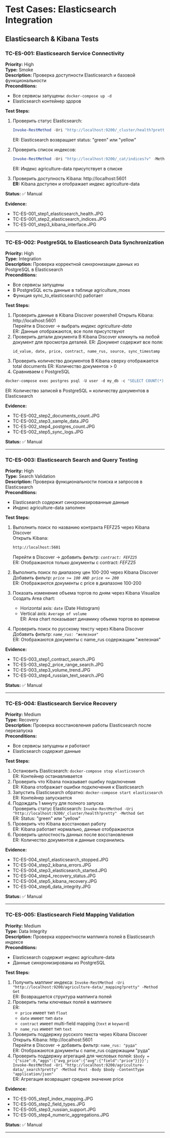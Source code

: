 # Test Cases: Elasticsearch Integration

## Elasticsearch & Kibana Tests

### TC-ES-001: Elasticsearch Service Connectivity
**Priority:** High  
**Type:** Smoke  
**Description:** Проверка доступности Elasticsearch и базовой функциональности  
**Preconditions:**
- Все сервисы запущены: `docker-compose up -d`
- Elasticsearch контейнер здоров

**Test Steps:**
1. Проверить статус Elasticsearch: 
   ```powershell
   Invoke-RestMethod -Uri "http://localhost:9200/_cluster/health?pretty" -Method Get
   ```
   ER: Elasticsearch возвращает status: "green" или "yellow"
   
2. Проверить список индексов: 
   ```powershell
   Invoke-RestMethod -Uri "http://localhost:9200/_cat/indices?v" -Method Get
   ```
   ER: Индекс agriculture-data присутствует в списке
   
3. Проверить доступность Kibana: http://localhost:5601  
   **ER:** Kibana доступен и отображает индекс agriculture-data

**Status:** ✅ Manual

**Evidence:**
- TC-ES-001_step1_elasticsearch_health.JPG
- TC-ES-001_step2_elasticsearch_indices.JPG  
- TC-ES-001_step3_kibana_interface.JPG

---
### TC-ES-002: PostgreSQL to Elasticsearch Data Synchronization
**Priority:** High  
**Type:** Integration  
**Description:** Проверка корректной синхронизации данных из PostgreSQL в Elasticsearch  
**Preconditions:**
- Все сервисы запущены
- В PostgreSQL есть данные в таблице agriculture_moex
- Функция sync_to_elasticsearch() работает

**Test Steps:**
1. Проверить данные в Kibana Discover
powershell
   Открыть Kibana: http://localhost:5601    
   Перейти в Discover → выбрать индекс *agriculture-data*  
   ER: Данные отображаются, все поля присутствуют
2. Проверить детали документа
   В Kibana Discover кликнуть на любой документ для просмотра деталей.
   ER: Документ содержит все поля:
   ```
   id_value, date, price, contract, name_rus, source, sync_timestamp
   ```
4. Проверить количество документов
   В Kibana сверху отображается total documents
   ER: Количество документов > 0
5. Сравниваем с PostgreSQL 
```powershell
docker-compose exec postgres psql -U user -d my_db -c "SELECT COUNT(*) FROM agriculture_moex;"
```
   ER: Количество записей в PostgreSQL ≈ количеству документов в Elasticsearch

**Evidence:**

- TC-ES-002_step2_documents_count.JPG
- TC-ES-002_step3_sample_data.JPG
- TC-ES-002_step4_postgres_count.JPG
- TC-ES-002_step5_sync_logs.JPG

**Status:** ✅ Manual

---

### TC-ES-003: Elasticsearch Search and Query Testing
**Priority:** High  
**Type:** Search Validation  
**Description:** Проверка функциональности поиска и запросов в Elasticsearch  
**Preconditions:**
- Elasticsearch содержит синхронизированные данные
- Индекс agriculture-data заполнен

**Test Steps:**
1. Выполнить поиск по названию контракта FEFZ25 через Kibana Discover  
   Открыть Kibana:
   ```bash
   http://localhost:5601
   ``` 
   Перейти в Discover → добавить фильтр: *`contract: FEFZ25`*  
   ER: Отображаются только документы с contract: *FEFZ25*

2. Выполнить поиск по диапазону цен 100-200 через Kibana Discover  
   Добавить фильтр: *`price >= 100 AND price <= 200`*  
   ER: Отображаются документы с price в диапазоне 100-200

3. Показать изменение объема торгов по дням через Kibana Visualize  
   Создать Area chart:  
   - Horizontal axis: `date` (Date Histogram)  
   - Vertical axis: `Average of volume`  
   ER: Area chart показывает динамику объема торгов во времени

4. Проверить поиск по русскому тексту через Kibana Discover  
   Добавить фильтр: *`name_rus: "железная"`*  
   ER: Отображаются документы с name_rus содержащим "железная"

**Evidence:**
- TC-ES-003_step1_contract_search.JPG
- TC-ES-003_step2_price_range_search.JPG 
- TC-ES-003_step3_volume_trend.JPG
- TC-ES-003_step4_russian_text_search.JPG

**Status:** ✅ Manual

---
### TC-ES-004: Elasticsearch Service Recovery
**Priority:** Medium  
**Type:** Recovery  
**Description:** Проверка восстановления работы Elasticsearch после перезапуска  
**Preconditions:**
- Все сервисы запущены и работают
- Elasticsearch содержит данные

**Test Steps:**
1. Остановить Elasticsearch: `docker-compose stop elasticsearch`  
   ER: Контейнер останавливается
2. Проверить что Kibana показывает ошибку подключения  
   ER: Kibana отображает ошибки подключения к Elasticsearch
3. Запустить Elasticsearch обратно: `docker-compose start elasticsearch`  
   ER: Контейнер запускается
4. Подождать 1 минуту для полного запуска  
   Проверить статус Elasticsearch: `Invoke-RestMethod -Uri "http://localhost:9200/_cluster/health?pretty" -Method Get`  
   ER: Status: "green" или "yellow"
5. Проверить что Kibana восстановил работу   
   ER: Kibana работает нормально, данные отображаются  
6. Проверить целостность данных после восстановления  
   ER: Количество документов и данные сохранились

**Evidence:**
- TC-ES-004_step1_elasticsearch_stopped.JPG
- TC-ES-004_step2_kibana_errors.JPG
- TC-ES-004_step3_elasticsearch_started.JPG
- TC-ES-004_step4_recovery_status.JPG
- TC-ES-004_step5_kibana_recovery.JPG
- TC-ES-004_step6_data_integrity.JPG



**Status:** ✅ Manual

---
### TC-ES-005: Elasticsearch Field Mapping Validation
**Priority:** Medium  
**Type:** Data Integrity  
**Description:** Проверка корректности маппинга полей в Elasticsearch индексе  
**Preconditions:**
- Elasticsearch содержит индекс agriculture-data
- Данные синхронизированы из PostgreSQL

**Test Steps:**
1. Получить маппинг индекса: `Invoke-RestMethod -Uri "http://localhost:9200/agriculture-data/_mapping?pretty" -Method Get`  
   ER: Возвращается структура маппинга полей
2. Проверить типы ключевых полей в маппинге  
   ER: 
   - `price` имеет тип `float`
   - `date` имеет тип `date` 
   - `contract` имеет multi-field mapping (`text` и `keyword`)
   - `name_rus` имеет тип `text`
3. Проверить поддержку русского текста через Kibana Discover  
   Открыть Kibana: http://localhost:5601    
   Перейти в Discover → добавить фильтр: `name_rus: "руда"`    
   ER: Отображаются документы с name_rus содержащим "руда"
4. Проверить поддержку агрегаций для числовых полей: `$body = '{"size":0,"aggs":{"avg_price":{"avg":{"field":"price"}}}}'; Invoke-RestMethod -Uri "http://localhost:9200/agriculture-data/_search?pretty" -Method Post -Body $body -ContentType "application/json"`  
   ER: Агрегация возвращает среднее значение price

**Evidence:**
- TC-ES-005_step1_index_mapping.JPG
- TC-ES-005_step2_field_types.JPG
- TC-ES-005_step3_russian_support.JPG
- TC-ES-005_step4_numeric_aggregations.JPG

**Status:** ✅ Manual

---






